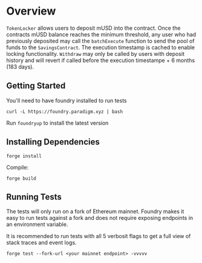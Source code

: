 # Overview

`TokenLocker` allows users to deposit mUSD into the contract. Once the contracts mUSD balance reaches the minimum threshold, any user who had previously deposited may call the `batchExecute` function to send the pool of funds to the `SavingsContract`. The execution timestamp is cached to enable locking functionality. `Withdraw` may only be called by users with deposit history and will revert if called before the execution timestampe + 6 months (183 days).

## Getting Started

You'll need to have foundry installed to run tests

```shell
curl -L https://foundry.paradigm.xyz | bash
```

Run `foundryup` to install the latest version

## Installing Dependencies

```shell
forge install
```

Compile:

```shell
forge build
```

## Running Tests

The tests will only run on a fork of Ethereum mainnet. Foundry makes it easy to run tests against a fork and does not require exposing endpoints in an environment variable.

It is recommended to run tests with all 5 verbosit flags to get a full view of stack traces and event logs.

```shell
forge test --fork-url <your mainnet endpoint> -vvvvv
```
